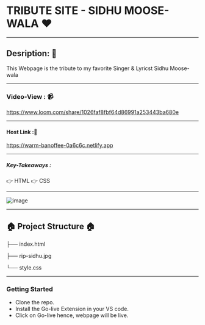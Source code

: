# TRIBUTE SITE - SIDHU MOOSE-WALA ❤️

------------


## Desription: 🤘

This Webpage is the tribute to my favorite Singer & Lyricst Sidhu Moose-wala

------------


### Video-View : 📹
https://www.loom.com/share/1026faf8fbf64d86991a253443ba680e

------------


#### Host Link :🔗
https://warm-banoffee-0a6c6c.netlify.app

------------


##### Key-Takeaways :
👉 HTML
👉 CSS

------------


  ![image](https://user-images.githubusercontent.com/102636327/177285332-1fb2cdf0-ade6-4d85-aae2-54aa0ac33cac.png)

------------


  ## 🏠 Project Structure 🏠
  
├── index.html

├── rip-sidhu.jpg

└── style.css

------------

### Getting Started
- Clone the repo.
- Install the Go-live Extension in your VS code.
- Click on Go-live
hence, webpage will be live.
